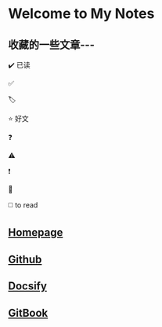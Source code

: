 # Welcome to My Notes

## 收藏的一些文章---



✔️  已读

✅   

🏷️

⭐  好文

❓

⚠️

❗

🚫

◻️ to read

## [Homepage](https://www.cser.club/)

## [Github](https://github.com/baicaihenxiao/gitbooknotes)

## [Docsify](http://docs.cser.club/)

## [GitBook](http://note.cser.club/)

